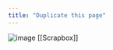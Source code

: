 ```yaml
---
title: "Duplicate this page"
---
```


![image](https://gyazo.com/87aeaee957993ed430ee72af91acc08a/thumb/1000)
[[Scrapbox]]
